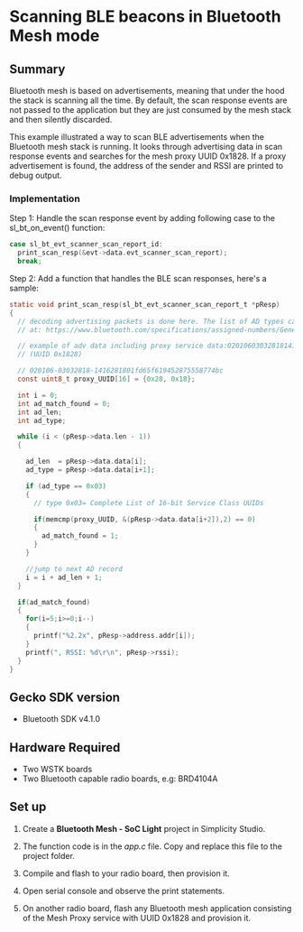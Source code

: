 # Scanning BLE beacons in Bluetooth Mesh mode #

## Summary ##

Bluetooth mesh is based on advertisements, meaning that under the hood the stack is scanning all the time. By default, the scan response events are not passed to the application but they are just consumed by the mesh stack and then silently discarded.

This example illustrated a way to scan BLE advertisements when the Bluetooth mesh stack is running. It looks through advertising data in scan response events and searches for the mesh proxy UUID 0x1828. If a proxy advertisement is found, the address of the sender and RSSI are printed to debug output.

### Implementation 

Step 1: Handle the scan response event by adding following case to the sl_bt_on_event() function:
```C
case sl_bt_evt_scanner_scan_report_id:  
  print_scan_resp(&evt->data.evt_scanner_scan_report);  
  break;
```
Step 2: Add a function that handles the BLE scan responses, here's a sample:   
```C
static void print_scan_resp(sl_bt_evt_scanner_scan_report_t *pResp)
{  
  // decoding advertising packets is done here. The list of AD types can be found
  // at: https://www.bluetooth.com/specifications/assigned-numbers/Generic-Access-Profile

  // example of adv data including proxy service data:020106030328181416281801fd65f619452875558774bc
  // (UUID 0x1828)

  // 020106-03032818-1416281801fd65f619452875558774bc
  const uint8_t proxy_UUID[16] = {0x28, 0x18};

  int i = 0;
  int ad_match_found = 0;
  int ad_len;
  int ad_type;

  while (i < (pResp->data.len - 1))
  {

    ad_len  = pResp->data.data[i];
    ad_type = pResp->data.data[i+1];

    if (ad_type == 0x03)
    {
      // type 0x03= Complete List of 16-bit Service Class UUIDs

      if(memcmp(proxy_UUID, &(pResp->data.data[i+2]),2) == 0)
      {
        ad_match_found = 1;
      }
    }

    //jump to next AD record
    i = i + ad_len + 1;
  }

  if(ad_match_found)
  {
    for(i=5;i>=0;i--)
    {
      printf("%2.2x", pResp->address.addr[i]);
    }  
    printf(", RSSI: %d\r\n", pResp->rssi);
  }
}
```

## Gecko SDK version ##

- Bluetooth SDK v4.1.0

## Hardware Required ##

- Two WSTK boards
- Two Bluetooth capable radio boards, e.g: BRD4104A

## Set up ##

1. Create a **Bluetooth Mesh - SoC Light** project in Simplicity Studio.

2. The function code is in the *app.c* file. Copy and replace this file to the project folder.

3. Compile and flash to your radio board, then provision it.

4. Open serial console and observe the print statements.

5. On another radio board, flash any Bluetooth mesh application consisting of the Mesh Proxy service with UUID 0x1828 and provision it.
